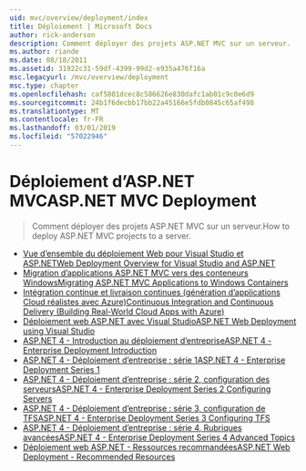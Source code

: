 ```yaml
---
uid: mvc/overview/deployment/index
title: Déploiement | Microsoft Docs
author: rick-anderson
description: Comment déployer des projets ASP.NET MVC sur un serveur.
ms.author: riande
ms.date: 08/18/2011
ms.assetid: 31922c31-59df-4399-99d2-e935a476f16a
msc.legacyurl: /mvc/overview/deployment
msc.type: chapter
ms.openlocfilehash: caf5801dcec8c586626e830dafc1ab01c9c0e6d9
ms.sourcegitcommit: 24b1f6decbb17bb22a45166e5fdb0845c65af498
ms.translationtype: MT
ms.contentlocale: fr-FR
ms.lasthandoff: 03/01/2019
ms.locfileid: "57022946"
---
```

# <a name="aspnet-mvc-deployment"></a><span data-ttu-id="6bee8-103">Déploiement d’ASP.NET MVC</span><span class="sxs-lookup"><span data-stu-id="6bee8-103">ASP.NET MVC Deployment</span></span>

> <span data-ttu-id="6bee8-104">Comment déployer des projets ASP.NET MVC sur un serveur.</span><span class="sxs-lookup"><span data-stu-id="6bee8-104">How to deploy ASP.NET MVC projects to a server.</span></span>

- [<span data-ttu-id="6bee8-105">Vue d’ensemble du déploiement Web pour Visual Studio et ASP.NET</span><span class="sxs-lookup"><span data-stu-id="6bee8-105">Web Deployment Overview for Visual Studio and ASP.NET</span></span>](https://msdn.microsoft.com/library/dd394698)
- [<span data-ttu-id="6bee8-106">Migration d’applications ASP.NET MVC vers des conteneurs Windows</span><span class="sxs-lookup"><span data-stu-id="6bee8-106">Migrating ASP.NET MVC Applications to Windows Containers</span></span>](docker-aspnetmvc.md)
- [<span data-ttu-id="6bee8-107">Intégration continue et livraison continues (génération d’applications Cloud réalistes avec Azure)</span><span class="sxs-lookup"><span data-stu-id="6bee8-107">Continuous Integration and Continuous Delivery (Building Real-World Cloud Apps with Azure)</span></span>](../../../aspnet/overview/developing-apps-with-windows-azure/building-real-world-cloud-apps-with-windows-azure/continuous-integration-and-continuous-delivery.md)
- [<span data-ttu-id="6bee8-108">Déploiement web ASP.NET avec Visual Studio</span><span class="sxs-lookup"><span data-stu-id="6bee8-108">ASP.NET Web Deployment using Visual Studio</span></span>](../../../web-forms/overview/deployment/visual-studio-web-deployment/index.md)
- [<span data-ttu-id="6bee8-109">ASP.NET 4 - Introduction au déploiement d’entreprise</span><span class="sxs-lookup"><span data-stu-id="6bee8-109">ASP.NET 4 - Enterprise Deployment Introduction</span></span>](../../../web-forms/overview/deployment/deploying-web-applications-in-enterprise-scenarios/index.md)
- [<span data-ttu-id="6bee8-110">ASP.NET 4 - Déploiement d’entreprise : série 1</span><span class="sxs-lookup"><span data-stu-id="6bee8-110">ASP.NET 4 - Enterprise Deployment Series 1</span></span>](../../../web-forms/overview/deployment/web-deployment-in-the-enterprise/index.md)
- [<span data-ttu-id="6bee8-111">ASP.NET 4 - Déploiement d’entreprise : série 2, configuration des serveurs</span><span class="sxs-lookup"><span data-stu-id="6bee8-111">ASP.NET 4 - Enterprise Deployment Series 2 Configuring Servers</span></span>](../../../web-forms/overview/deployment/configuring-server-environments-for-web-deployment/index.md)
- [<span data-ttu-id="6bee8-112">ASP.NET 4 - Déploiement d’entreprise : série 3, configuration de TFS</span><span class="sxs-lookup"><span data-stu-id="6bee8-112">ASP.NET 4 - Enterprise Deployment Series 3 Configuring TFS</span></span>](../../../web-forms/overview/deployment/configuring-team-foundation-server-for-web-deployment/index.md)
- [<span data-ttu-id="6bee8-113">ASP.NET 4 - Déploiement d’entreprise : série 4, Rubriques avancées</span><span class="sxs-lookup"><span data-stu-id="6bee8-113">ASP.NET 4 - Enterprise Deployment Series 4 Advanced Topics</span></span>](../../../web-forms/overview/deployment/advanced-enterprise-web-deployment/index.md)
- [<span data-ttu-id="6bee8-114">Déploiement web ASP.NET - Ressources recommandées</span><span class="sxs-lookup"><span data-stu-id="6bee8-114">ASP.NET Web Deployment - Recommended Resources</span></span>](../../../whitepapers/aspnet-web-deployment-content-map.md)
